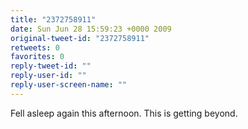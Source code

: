 ```yaml
---
title: "2372758911"
date: Sun Jun 28 15:59:23 +0000 2009
original-tweet-id: "2372758911"
retweets: 0
favorites: 0
reply-tweet-id: ""
reply-user-id: ""
reply-user-screen-name: ""
---
```

Fell asleep again this afternoon. This is getting beyond.
